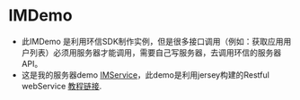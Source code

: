 # IMDemo

*	此IMDemo 是利用环信SDK制作实例，但是很多接口调用（例如：获取应用用户列表）必须用服务器才能调用，需要自己写服务器，去调用环信的服务器API。
* 这是我的服务器demo  [IMService](https://github.com/chengcnaplex/IMService)，此demo是利用jersey构建的Restful webService [教程链接](http://blog.csdn.net/u011168565/article/details/51910592).

